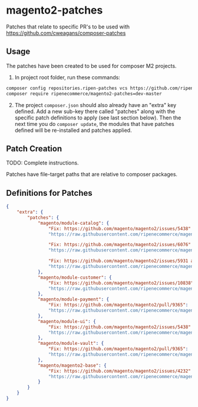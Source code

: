 # magento2-patches
Patches that relate to specific PR's to be used with https://github.com/cweagans/composer-patches

## Usage

The patches have been created to be used for composer M2 projects.

1. In project root folder, run these commands:

```bash
composer config repositories.ripen-patches vcs https://github.com/ripenecommerce/magento2-patches.git
composer require ripenecommerce/magento2-patches=dev-master
```

2. The project `composer.json` should also already have an "extra" key defined. Add a new sub-key there called 
   "patches" along with the specific patch definitions to apply (see last section below). Then the next time you do
   `composer update`, the modules that have patches defined will be re-installed and patches applied. 

## Patch Creation

TODO: Complete instructions.

Patches have file-target paths that are relative to composer packages.

## Definitions for Patches

```json
{
    "extra": {
        "patches": {
            "magento/module-catalog": {
                "Fix: https://github.com/magento/magento2/issues/5438":
                "https://raw.githubusercontent.com/ripenecommerce/magento2-patches/master/Patch-Magento_Catalog-M2.1.0-image-attribute-backend-model-hardcoded-attribute-code-removal.patch",

                "Fix: https://github.com/magento/magento2/issues/6076":
                "https://raw.githubusercontent.com/ripenecommerce/magento2-patches/master/Patch-Magento_Catalog-0001-MAGETWO-54223-CMS-Widgets-Catalog-Category-Link-widg.patch",

                "Fix: https://github.com/magento/magento2/issues/5931 and https://github.com/magento/magento2/issues/5612":
                "https://raw.githubusercontent.com/ripenecommerce/magento2-patches/master/Patch-Magento_Catalog-M2.1.5-MAGETWO-56410-MAGETWO-56411-github-issues-5931-5612.patch"
            },
            "magento/module-customer": {
                "Fix: https://github.com/magento/magento2/issues/10838":
                "https://raw.githubusercontent.com/ripenecommerce/magento2-patches/Patch-Magento-Customer-grid-indexer-add-missing-function.patch"
            },
            "magento/module-payment": {
                "Fix: https://github.com/magento/magento2/pull/9365":
                "https://raw.githubusercontent.com/ripenecommerce/magento2-patches/master/Patch-Magento_Payment-M2.1.3-MAGETWO-60351-optimize-payment-methods-checkout.patch"
            },
            "magento/module-ui": {
                "Fix: https://github.com/magento/magento2/issues/5438":
                "https://raw.githubusercontent.com/ripenecommerce/magento2-patches/master/Patch-Magento_Ui-M2.1.0-allow-backend-to-know-the-origin-input-of-the-upload-request.patch"
            },
            "magento/module-vault": {
                "Fix: https://github.com/magento/magento2/pull/9365":
                "https://raw.githubusercontent.com/ripenecommerce/magento2-patches/master/Patch-Magento_Vault-M2.1.3-MAGETWO-60351-optimize-payment-methods-checkout.patch"
            },
            "magento/magento2-base": {
                "Fix: https://github.com/magento/magento2/issues/4232":
                "https://raw.githubusercontent.com/ripenecommerce/magento2-patches/master/Patch-Magento_Base-0001-MAGETWO-52850-GitHub-UTF-8-special-character-issue-i.patch"
            }
        }
    }
}
```
